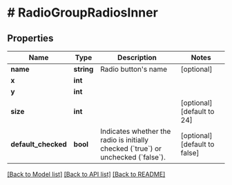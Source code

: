 # # RadioGroupRadiosInner

## Properties

Name | Type | Description | Notes
------------ | ------------- | ------------- | -------------
**name** | **string** | Radio button&#39;s name | [optional]
**x** | **int** |  |
**y** | **int** |  |
**size** | **int** |  | [optional] [default to 24]
**default_checked** | **bool** | Indicates whether the radio is initially checked (&#x60;true&#x60;) or unchecked (&#x60;false&#x60;). | [optional] [default to false]

[[Back to Model list]](../../README.md#models) [[Back to API list]](../../README.md#endpoints) [[Back to README]](../../README.md)
